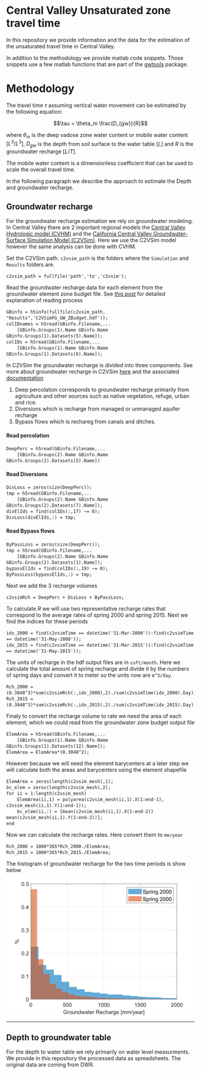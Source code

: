 # Central Valley Unsaturated zone travel time
In this repository we provide information and the data for the estimation of the unsaturated travel time in Central Valley.

In addition to the methodology we provide matlab code snippets. Those snippets use a few matlab functions that are part of the [gwtools](https://github.com/UCD-GW-Nitrate/gwtools) package.

# Methodology
The travel time $\tau$ assuming vertical water movement can be estimated by the following equation:

$$\tau = \theta_m \frac{D_{gw}}{R}$$

where $\theta_m$  is the deep vadose zone water content or mobile water content $[L^3/L^3]$, $D_{gw}$ is the depth from soil surface to the water table $[L]$ and $R$ is the groundwater recharge $[L/T]$.

The mobile water content is a dimensionless coefficient that can be used to scale the overall travel time.

In the following paragraph we describe the approach to estimate the Depth and groundwater recharge.

## Groundwater recharge
For the groundwater recharge estimation we rely on groundwater modeling. In Central Valley there are 2 important regional models the [Central Valley Hydrologic model (CVHM)](https://ca.water.usgs.gov/projects/central-valley/central-valley-hydrologic-model.html) and the [California Central Valley Groundwater-Surface Simulation Model (C2VSim)](https://data.cnra.ca.gov/dataset/c2vsimfg-version-1-01). Here we use the C2VSim model however the same analysis can be done with CVHM.

Set the C2VSim path. `c2vsim_path` is the folders where the `Simulation` and `Results` folders are.
```
c2vsim_path = fullfile('path','to','c2vsim');
```

Read the groundwater recharge data for each element from the groundwater element zone budget file. See [this post](https://subsurface.gr/reading-iwfm-c2vsim-output-files/) for detailed explanation of reading process 
```
GBinfo = h5info(fullfile(c2vsim_path, "Results",'C2VSimFG_GW_ZBudget.hdf'));
colIDnames = h5read(GBinfo.Filename,...
    [GBinfo.Groups(1).Name GBinfo.Name GBinfo.Groups(1).Datasets(5).Name]);
colIDs = h5read(GBinfo.Filename,...
    [GBinfo.Groups(1).Name GBinfo.Name GBinfo.Groups(1).Datasets(6).Name]);
```
In C2VSim the groundwater recharge is divided into three components. See more about groundwater recharge in C2VSim [here](https://giorgk.users.earthengine.app/view/c2vsim-recharge-xplr) and the associated [documentation](https://gwt.ucdavis.edu/blog/c2vsim-swat-groundwater-recharge-link)
1. Deep percolation corresponds to groundwater recharge primarily from agriculture and  other sources such as native vegetation, refuge, urban and rice.
2. Diversions which is recharge from managed or unmanaged aquifer recharge
3. Bypass flows which is rechareg from canals and ditches.

#### Read percolation
```
DeepPerc = h5read(GBinfo.Filename,...
    [GBinfo.Groups(2).Name GBinfo.Name GBinfo.Groups(2).Datasets(5).Name])
```
#### Read Diversions
```
DivLoss = zeros(size(DeepPerc));
tmp = h5read(GBinfo.Filename,...
    [GBinfo.Groups(2).Name GBinfo.Name GBinfo.Groups(2).Datasets(7).Name]);
divElIds = find(colIDs(:,17) ~= 0);
DivLoss(divElIds,:) = tmp;
```
#### Read Bypass flows
```
ByPassLoss = zeros(size(DeepPerc));
tmp = h5read(GBinfo.Filename,...
    [GBinfo.Groups(2).Name GBinfo.Name GBinfo.Groups(2).Datasets(1).Name]);
bypassElIds = find(colIDs(:,19) ~= 0);
ByPassLoss(bypassElIds,:) = tmp;
```
Next we add the 3 recharge volumes
```
c2vsimRch = DeepPerc + DivLoss + ByPassLoss;
```
To calculate $R$ we will use two representative recharge rates that correspond to the average rates of spring 2000 and spring 2015. Next we find the indices for these periods
```
idx_2000 = find(c2vsimTime == datetime('31-Mar-2000')):find(c2vsimTime == datetime('31-May-2000'));
idx_2015 = find(c2vsimTime == datetime('31-Mar-2015')):find(c2vsimTime == datetime('31-May-2015'));
```
The units of recharge in the hdf output files are in `cuft/month`. Here we calculate the total amount of spring recharge and divide it by the numbers of spring days and convert it to meter so the units now are `m^3/day`.
```
Rch_2000 = (0.3048^3)*sum(c2vsimRch(:,idx_2000),2)./sum(c2vsimTime(idx_2000).Day);
Rch_2015 = (0.3048^3)*sum(c2vsimRch(:,idx_2015),2)./sum(c2vsimTime(idx_2015).Day)
```
Finaly to convert the recharge volume to rate we need the area of each element, which we could read from the groundwater zone budget output file
```
ElemArea = h5read(GBinfo.Filename,...
    [GBinfo.Groups(1).Name GBinfo.Name GBinfo.Groups(1).Datasets(12).Name]);
ElemArea = ElemArea*(0.3048^2);
```
However because we will need the element barycenters at a later step we will calculate both the areas and barycenters using the element shapefile
```
ElemArea = zeros(length(c2vsim_mesh),1);
bc_elem = zeros(length(c2vsim_mesh),2);
for ii = 1:length(c2vsim_mesh)
    ElemArea(ii,1) = polyarea(c2vsim_mesh(ii,1).X(1:end-1), c2vsim_mesh(ii,1).Y(1:end-1));
    bc_elem(ii,:) = [mean(c2vsim_mesh(ii,1).X(1:end-2)) mean(c2vsim_mesh(ii,1).Y(1:end-2))];
end
```
Now we can calculate the recharge rates. Here convert them to `mm/year`
```
Rch_2000 = 1000*365*Rch_2000./ElemArea;
Rch_2015 = 1000*365*Rch_2015./ElemArea;
```
The histogram of groundwater recharge for the two time periods is show below
![Histogram of spring groundwater recharge](RchHist.png)

---------
## Depth to groundwater table
For the depth to water table we rely primarily on water level measurments. We provide in this repository the processed data as spreadsheets. The original data are coming from DWR.

